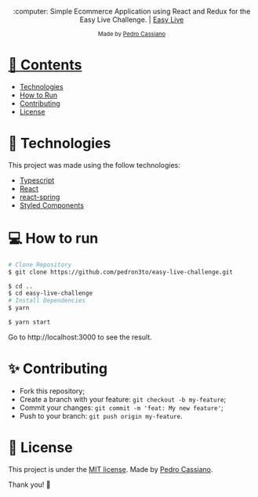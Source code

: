 
<p align="center">
   :computer: Simple Ecommerce Application using React and Redux for the Easy Live Challenge. | <a href="https://easylive.com.br/">Easy Live</a>
</p>

<div align="center">
  <sub> Made by
    <a href="https://github.com/pedron3to">Pedro Cassiano
  </sub>
</div>

# 📌 Contents

* [Technologies](#rocket-technologies)
* [How to Run](#computer-how-to-run)
* [Contributing](#sparkles-contributing)
* [License](#page_facing_up-license)

# :rocket: Technologies
This project was made using the follow technologies:

* [Typescript](https://www.typescriptlang.org/)
* [React](https://reactjs.org/)
* [react-spring](https://react-spring.io/)
* [Styled Components](https://styled-components.com/)


# :computer: How to run

```bash
# Clone Repository
$ git clone https://github.com/pedron3to/easy-live-challenge.git
```

```bash
$ cd ..
$ cd easy-live-challenge
# Install Dependencies
$ yarn
```

```bash
$ yarn start
```

Go to http://localhost:3000 to see the result.
# :sparkles: Contributing

- Fork this repository;
- Create a branch with your feature: `git checkout -b my-feature`;
- Commit your changes: `git commit -m 'feat: My new feature'`;
- Push to your branch: `git push origin my-feature`.

# :page_facing_up: License

This project is under the [MIT license](./LICENSE).
Made by [Pedro Cassiano](https://www.linkedin.com/in/pedro-cassiano-de-araujo-neto-sartor-70242854/).

Thank you! 🌠
